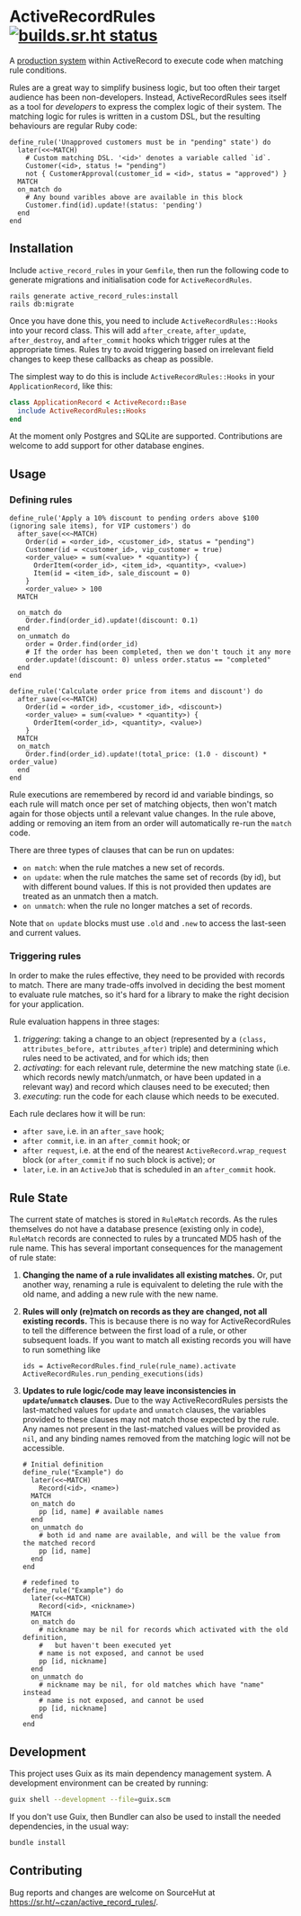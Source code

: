 # ActiveRecordRules [![builds.sr.ht status](https://builds.sr.ht/~czan/active_record_rules.svg)](https://builds.sr.ht/~czan/active_record_rules)

A [production system][] within ActiveRecord to execute code when matching rule conditions.

Rules are a great way to simplify business logic, but too often their target audience has been non-developers. Instead, ActiveRecordRules sees itself as a tool for _developers_ to express the complex logic of their system. The matching logic for rules is written in a custom DSL, but the resulting behaviours are regular Ruby code:

```
define_rule('Unapproved customers must be in "pending" state') do
  later(<<~MATCH)
    # Custom matching DSL. '<id>' denotes a variable called `id`.
    Customer(<id>, status != "pending")
    not { CustomerApproval(customer_id = <id>, status = "approved") }
  MATCH
  on_match do
    # Any bound varibles above are available in this block
    Customer.find(id).update!(status: 'pending')
  end
end
```

[production system]: https://en.wikipedia.org/wiki/Production_system_(computer_science)

## Installation

Include `active_record_rules` in your `Gemfile`, then run the following code to generate migrations and initialisation code for `ActiveRecordRules`.

```shell
rails generate active_record_rules:install
rails db:migrate
```

Once you have done this, you need to include `ActiveRecordRules::Hooks` into your record class. This will add `after_create`, `after_update`, `after_destroy`, and `after_commit` hooks which trigger rules at the appropriate times. Rules try to avoid triggering based on irrelevant field changes to keep these callbacks as cheap as possible.

The simplest way to do this is include `ActiveRecordRules::Hooks` in your `ApplicationRecord`, like this:

```ruby
class ApplicationRecord < ActiveRecord::Base
  include ActiveRecordRules::Hooks
end
```

At the moment only Postgres and SQLite are supported. Contributions are welcome to add support for other database engines.

## Usage

### Defining rules

```
define_rule('Apply a 10% discount to pending orders above $100 (ignoring sale items), for VIP customers') do
  after_save(<<~MATCH)
    Order(id = <order_id>, <customer_id>, status = "pending")
    Customer(id = <customer_id>, vip_customer = true)
    <order_value> = sum(<value> * <quantity>) {
      OrderItem(<order_id>, <item_id>, <quantity>, <value>)
      Item(id = <item_id>, sale_discount = 0)
    }
    <order_value> > 100
  MATCH

  on_match do
    Order.find(order_id).update!(discount: 0.1)
  end
  on_unmatch do
    order = Order.find(order_id)
    # If the order has been completed, then we don't touch it any more
    order.update!(discount: 0) unless order.status == "completed"
  end
end

define_rule('Calculate order price from items and discount') do
  after_save(<<~MATCH)
    Order(id = <order_id>, <customer_id>, <discount>)
    <order_value> = sum(<value> * <quantity>) {
      OrderItem(<order_id>, <quantity>, <value>)
    }
  MATCH
  on_match
    Order.find(order_id).update!(total_price: (1.0 - discount) * order_value)
  end
end
```

Rule executions are remembered by record id and variable bindings, so each rule will match once per set of matching objects, then won't match again for those objects until a relevant value changes. In the rule above, adding or removing an item from an order will automatically re-run the `match` code.

There are three types of clauses that can be run on updates:
 - `on match`: when the rule matches a new set of records.
 - `on update`: when the rule matches the same set of records (by id), but with different bound values. If this is not provided then updates are treated as an unmatch then a match.
 - `on unmatch`: when the rule no longer matches a set of records.

Note that `on update` blocks must use `.old` and `.new` to access the last-seen and current values.

### Triggering rules

In order to make the rules effective, they need to be provided with records to match. There are many trade-offs involved in deciding the best moment to evaluate rule matches, so it's hard for a library to make the right decision for your application.

Rule evaluation happens in three stages:
 1. *triggering*: taking a change to an object (represented by a `(class, attributes_before, attributes_after)` triple) and determining which rules need to be activated, and for which ids; then
 2. *activating*: for each relevant rule, determine the new matching state (i.e. which records newly match/unmatch, or have been updated in a relevant way) and record which clauses need to be executed; then
 3. *executing*: run the code for each clause which needs to be executed.

Each rule declares how it will be run:
 - `after save`, i.e. in an `after_save` hook;
 - `after commit`, i.e. in an `after_commit` hook; or
 - `after request`, i.e. at the end of the nearest `ActiveRecord.wrap_request` block (or `after_commit` if no such block is active); or
 - `later`, i.e. in an `ActiveJob` that is scheduled in an `after_commit` hook.

## Rule State

The current state of matches is stored in `RuleMatch` records. As the rules themselves do not have a database presence (existing only in code), `RuleMatch` records are connected to rules by a truncated MD5 hash of the rule name. This has several important consequences for the management of rule state:

 1. **Changing the name of a rule invalidates all existing matches.** Or, put another way, renaming a rule is equivalent to deleting the rule with the old name, and adding a new rule with the new name.

 2. **Rules will only (re)match on records as they are changed, not all existing records.** This is because there is no way for ActiveRecordRules to tell the difference between the first load of a rule, or other subsequent loads. If you want to match all existing records you will have to run something like

    ```
    ids = ActiveRecordRules.find_rule(rule_name).activate
    ActiveRecordRules.run_pending_executions(ids)
    ```

 3. **Updates to rule logic/code may leave inconsistencies in `update`/`unmatch` clauses.** Due to the way ActiveRecordRules persists the last-matched values for `update` and `unmatch` clauses, the variables provided to these clauses may not match those expected by the rule. Any names not present in the last-matched values will be provided as `nil`, and any binding names removed from the matching logic will not be accessible.

    ```
    # Initial definition
    define_rule("Example") do
      later(<<~MATCH)
        Record(<id>, <name>)
      MATCH
      on_match do
        pp [id, name] # available names
      end
      on_unmatch do
        # both id and name are available, and will be the value from the matched record
        pp [id, name]
      end
    end

    # redefined to
    define_rule("Example") do
      later(<<~MATCH)
        Record(<id>, <nickname>)
      MATCH
      on_match do
        # nickname may be nil for records which activated with the old definition,
        #   but haven't been executed yet
        # name is not exposed, and cannot be used
        pp [id, nickname]
      end
      on_unmatch do
        # nickname may be nil, for old matches which have "name" instead
        # name is not exposed, and cannot be used
        pp [id, nickname]
      end
    end
    ```

## Development

This project uses Guix as its main dependency management system. A development environment can be created by running:

```sh
guix shell --development --file=guix.scm
```

If you don't use Guix, then Bundler can also be used to install the needed dependencies, in the usual way:

```sh
bundle install
```

## Contributing

Bug reports and changes are welcome on SourceHut at <https://sr.ht/~czan/active_record_rules/>.
